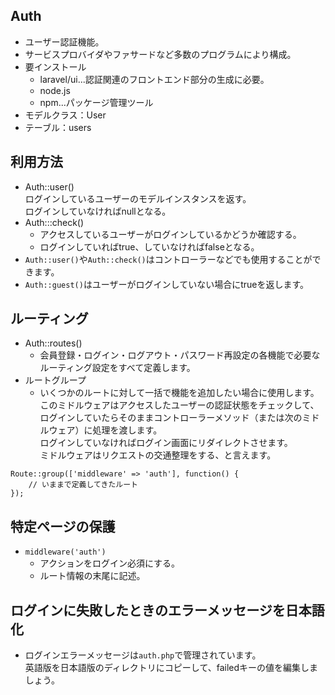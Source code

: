## Auth
- ユーザー認証機能。
- サービスプロバイダやファサードなど多数のプログラムにより構成。
- 要インストール
  - laravel/ui...認証関連のフロントエンド部分の生成に必要。
  - node.js
  - npm...パッケージ管理ツール
- モデルクラス：User
- テーブル：users

## 利用方法
- Auth::user()  
ログインしているユーザーのモデルインスタンスを返す。  
ログインしていなければnullとなる。
- Auth:::check()  
  - アクセスしているユーザーがログインしているかどうか確認する。  
  - ログインしていればtrue、していなければfalseとなる。  
- `Auth::user()`や`Auth::check()`はコントローラーなどでも使用することができます。  
- `Auth::guest()`はユーザーがログインしていない場合にtrueを返します。  

## ルーティング
- Auth::routes()  
  - 会員登録・ログイン・ログアウト・パスワード再設定の各機能で必要なルーティング設定をすべて定義します。  
- ルートグループ
    - いくつかのルートに対して一括で機能を追加したい場合に使用します。  
	  このミドルウェアはアクセスしたユーザーの認証状態をチェックして、ログインしていたらそのままコントローラーメソッド（または次のミドルウェア）に処理を渡します。  
    ログインしていなければログイン画面にリダイレクトさせます。  
    ミドルウェアはリクエストの交通整理をする、と言えます。
```
Route::group(['middleware' => 'auth'], function() {
    // いままで定義してきたルート
});
```

## 特定ページの保護
- `middleware('auth')`  
  - アクションをログイン必須にする。
  - ルート情報の末尾に記述。
  
## ログインに失敗したときのエラーメッセージを日本語化
- ログインエラーメッセージは`auth.php`で管理されています。  
  英語版を日本語版のディレクトリにコピーして、failedキーの値を編集しましょう。
